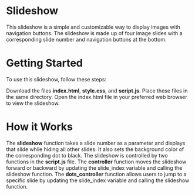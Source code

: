 # Slideshow
This slideshow is a simple and customizable way to display images with navigation buttons. The slideshow is made up of four image slides with a corresponding slide number and navigation buttons at the bottom.

# Getting Started
To use this slideshow, follow these steps:

Download the files **index.html**, **style.css**, and **script.js**.
Place these files in the same directory.
Open the index.html file in your preferred web browser to view the slideshow.
# How it Works
The **slideshow** function takes a slide number as a parameter and displays that slide while hiding all other slides. It also sets the background color of the corresponding dot to black.
The slideshow is controlled by two functions in the **script.js** file. The **controller** function moves the slideshow forward or backward by updating the slide_index variable and calling the slideshow function. The **dots_controller** function allows users to jump to a specific slide by updating the slide_index variable and calling the slideshow function.
